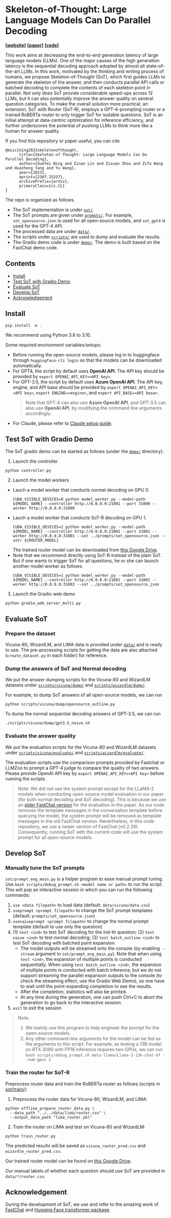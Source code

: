 # Skeleton-of-Thought: Large Language Models Can Do Parallel Decoding

**[[website](https://sites.google.com/view/sot-llm/home)]**
**[[paper](https://arxiv.org/abs/2307.15337)]**
**[[code](https://github.com/imagination-research/sot)]**

This work aims at decreasing the end-to-end generation latency of large language models (LLMs). One of the major causes of the high generation latency is the sequential decoding approach adopted by almost all state-of-the-art LLMs. In this work, motivated by the thinking and writing process of humans, we propose Skeleton-of-Thought (SoT), which first guides LLMs to generate the skeleton of the answer, and then conducts parallel API calls or batched decoding to complete the contents of each skeleton point in parallel. Not only does SoT provide considerable speed-ups across 12 LLMs, but it can also potentially improve the answer quality on several question categories. To make the overall solution more practical, an extension, SoT with Router (SoT-R), employs a GPT-4-prompting router or a trained RoBERTa router to only trigger SoT for suitable questions. SoT is an initial attempt at data-centric optimization for inference efficiency, and further underscores the potential of pushing LLMs to think more like a human for answer quality.


If you find this repository or paper useful, you can cite
```
@misc{ning2023skeletonofthought,
      title={Skeleton-of-Thought: Large Language Models Can Do Parallel Decoding}, 
      author={Xuefei Ning and Zinan Lin and Zixuan Zhou and Zifu Wang and Huazhong Yang and Yu Wang},
      year={2023},
      eprint={2307.15337},
      archivePrefix={arXiv},
      primaryClass={cs.CL}
}
```

The repo is organized as follows.
* The SoT implementation is under [`sot/`](sot/).
* The SoT prompts are given under [`prompts/`](prompts/). For example, `sot_opensource.json` is used for all open-source models, and `sot_gpt4` is used for the GPT-4 API.
* The processed data are under [`data/`](data/).
* The scripts under [`scripts/`](scripts/) are used to dump and evaluate the results.
* The Gradio demo code is under [`demo/`](demo/). The demo is built based on the FastChat demo code.

## Contents
- [Install](#install)
- [Test SoT with Gradio Demo](#test-sot-with-gradio-demo)
- [Evaluate SoT](#evaluate-sot)
- [Develop SoT](#develop-sot)
- [Acknowledgement](#acknowledgement)


## Install
```pip install -e .```

We recommend using Python 3.8 to 3.10.

Some required environment variables/setups:
* Before running the open-source models, please log in to huggingface through `huggingface-cli login` so that the models can be downloaded automatically.
* For GPT4, the script by default uses **OpenAI API**. The API key should be provided by `export OPENAI_API_KEY=<API key>`. 
* For GPT-3.5, the script by default uses **Azure OpenAI API**. The API key, engine, and API base should be provided by `export OPENAI_API_KEY=<API key>`, `export ENGINE=<engine>`, and `export API_BASE=<API base>`.
  > Note that GPT-4 can also use **Azure OpenAI API**, and GPT-3.5 can also use **OpenAI API**, by modifying the command line arguments accordingly. 
* For Claude, please refer to [Claude setup guide](claude_setup_guide.md).

## Test SoT with Gradio Demo
The SoT gradio demo can be started as follows (under the [`demo/`](demo/) directory):

1. Launch the controller
  ```
  python controller.py
  ```
2. Launch the model workers
  - Lauch a model worker that conducts normal decoding on GPU 0.
    ```
    CUDA_VISIBLE_DEVICES=0 python model_worker.py --model-path ${MODEL_NAME} --controller http://0.0.0.0:21001 --port 31000 --worker http://0.0.0.0:31000
    ```
  - Lauch a model worker that conducts SoT-R decoding on GPU 1.
    ```
    CUDA_VISIBLE_DEVICES=1 python model_worker.py --model-path ${MODEL_NAME} --controller http://0.0.0.0:21001 --port 31001 --worker http://0.0.0.0:31001 --sot ../prompts/sot_opensource.json --sotr ${ROUTER_MODEL}
    ```
    The trained router model can be downloaded from [this Google Drive](https://drive.google.com/file/d/1LxEsH9NFwj41wBz8tnT_hwn5LbW7aaL5/view?usp=sharing).
  - Note that we recommend directly using SoT-R instead of the plain SoT. But if one wants to trigger SoT for all questions, he or she can launch another model worker as follows:
    ```
    CUDA_VISIBLE_DEVICES=1 python model_worker.py --model-path ${MODEL_NAME} --controller http://0.0.0.0:21001 --port 31002 --worker http://0.0.0.0:31002 --sot ../prompts/sot_opensource.json
    ```
3. Launch the Gradio web demo
  ```
  python gradio_web_server_multi.py
  ```

## Evaluate SoT
### Prepare the dataset
Vicuna-80, WizardLM, and LIMA data is provided under [`data/`](data/) and is ready to use. The pre-processing scripts for getting the data are also attached (`create_dataset.py` in each folder) for reference.

### Dump the answers of SoT and Normal decoding
We put the answer dumping scripts for the Vicuna-80 and WizardLM datasets under [`scripts/vicuna/dump/`](scripts/vicuna/dump/) and [`scripts/wizardlm/dump/`](scripts/wizardlm/dump/).

For example, to dump SoT answers of all open-source models, we can run
```
python scripts/vicuna/dump/opensource_outline.py
```

To dump the normal sequential decoding answers of GPT-3.5, we can run
```
./scripts/vicuna/dump/gpt3.5_naive.sh
```

### Evaluate the answer quality
We put the evaluation scripts for the Vicuna-80 and WizardLM datasets under [`scripts/vicuna/evaluate/`](scripts/vicuna/evaluate/) and [`scripts/wizardlm/evaluate/`](scripts/wizardlm/evaluate/).

The evaluation scripts use the comparison prompts provided by Fastchat or LLMZoo to prompt a GPT-4 judge to compare the quality of two answers.  Please provide OpenAI API key by `export OPENAI_API_KEY=<API key>` before running the scripts.

> Note: We did not use the system prompt except for the LLaMA-2 models when conducting open-source model evaluation in our paper (for both normal decoding and SoT decoding). This is because we use an [older FastChat version](https://github.com/lm-sys/FastChat/tree/f1f2294a66956b340c577fab2751d86f45e71099) for the evaluation in the paper. As our code removes the template messages in the conversation template before querying the model, the system prompt will be removed as template messages in the old FastChat version. Nevertheless, in this code repository, we use a newer version of FastChat (v0.2.26). Consequently, running SoT with the current code will use the system prompt for all open-source models.


## Develop SoT
### Manually tune the SoT prompts
`sot/prompt_eng_main.py` is a helper program to ease manual prompt tuning. Use `bash scripts/debug_prompt.sh <model name or path>` to run the script. This will pop an interactive session in which you can run the following commands:

1. `use <data filepath>` to load data (default: `data/vicuna/data.csv`)
2. `useprompt <prompt filepath>` to change the SoT prompt templates (default: `prompts/sot_opensource.json`)
3. `usenaiveprompt <prompt filepath>` to change the normal prompt template (default to use only the question)
4.  (1) `test <ind>` to test SoT decoding for the ind-th question; (2) `test naive <ind>` to test normal decoding; (3) `test batch_outline <ind>` to test SoT decoding with batched point expansion.
    * The model outputs will be streamed onto the console (by enabling `--stream` argument to `sot/prompt_eng_main.py`). Note that when using `test <ind>`, the expansion of multiple points is conducted sequentially. When using `test batch_outline <ind>`, the expansion of multiple points is conducted with batch inference, but we do not support streaming the parallel expansion outputs to the console (to check the streaming effect, use the Gradio Web Demo), so one have to wait until the point-expanding completion to see the results.
    * After the completion, statistics will also be printed.
    * At any time during the generation, one can push Ctrl+C to abort the generation to go back to the interactive session.
5. `exit` to exit the session

> Note:
> 1. We mainly use this program to help engineer the prompt for the open-source models.
> 2. Any other command-line arguments for the model can be fed as the arguments to this script. For example, as testing a 13B model on RTX 3090 with FP16 inference requires two GPUs, we can run
> ```bash scripts/debug_prompt.sh meta-llama/Llama-2-13b-chat-hf --num-gpus 2```

### Train the router for SoT-R
Preprocess router data and train the RoBERTa router as follows (scripts in [sot/train/](sot/train/)):

1. Preprocess the router data for Vicuna-80, WizardLM, and LIMA:
  ```
  python offline_prepare_router_data.py \
    --data_path "../../data/lima/router.csv" \
    --output_data_path "lima_router.pkl"
  ```
2. Train the router on LIMA and test on Vicuna-80 and WizardLM:
  ```
  python train_router.py
  ```

The predicted results will be saved as `vicuna_router_pred.csv` and `wizardlm_router_pred.csv`.

Our trained router model can be found on [this Google Drive](https://drive.google.com/file/d/1LxEsH9NFwj41wBz8tnT_hwn5LbW7aaL5/view?usp=sharing).

Our manual labels of whether each question should use SoT are provided in `data/*/router.csv`.

## Acknowledgement
During the development of SoT, we use and refer to the amazing work of [FastChat](https://github.com/lm-sys/FastChat) and [Hugging Face transformer package](https://github.com/huggingface/transformers/).
